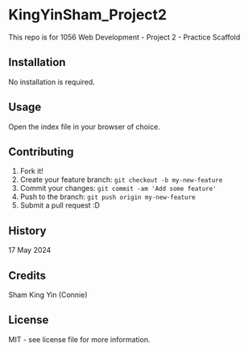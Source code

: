 # KingYinSham_Project2
This repo is for 1056 Web Development - Project 2 - Practice Scaffold

## Installation

No installation is required.

## Usage

Open the index file in your browser of choice.

## Contributing

1. Fork it!
2. Create your feature branch: `git checkout -b my-new-feature`
3. Commit your changes: `git commit -am 'Add some feature'`
4. Push to the branch: `git push origin my-new-feature`
5. Submit a pull request :D

## History

17 May 2024

## Credits

Sham King Yin (Connie)

## License

MIT - see license file for more information.